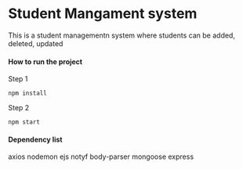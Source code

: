 # Student Mangament system

This is a student managementn system where students can be added, deleted, updated

#### How to run the project

Step 1

```
npm install
```

Step 2

```
npm start
```

#### Dependency list

axios
nodemon
ejs
notyf
body-parser
mongoose
express
